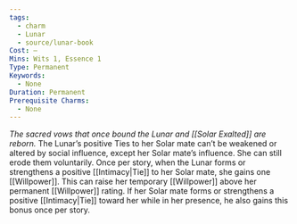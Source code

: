 ```yaml
---
tags:
  - charm
  - Lunar
  - source/lunar-book
Cost: —
Mins: Wits 1, Essence 1
Type: Permanent
Keywords:
  - None
Duration: Permanent
Prerequisite Charms:
  - None
---
```

*The sacred vows that once bound the Lunar and [[Solar Exalted]] are reborn.*
The Lunar’s positive Ties to her Solar mate can’t be weakened or altered by social influence, except her Solar mate’s influence. She can still erode them voluntarily. Once per story, when the Lunar forms or strengthens a positive [[Intimacy|Tie]] to her Solar mate, she gains one [[Willpower]]. This can raise her temporary [[Willpower]] above her permanent [[Willpower]] rating. If her Solar mate forms or strengthens a positive [[Intimacy|Tie]] toward her while in her presence, he also gains this bonus once per story.